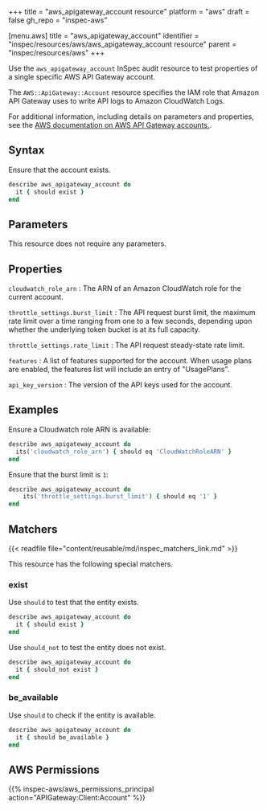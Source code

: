 +++
title = "aws_apigateway_account resource"
platform = "aws"
draft = false
gh_repo = "inspec-aws"

[menu.aws]
title = "aws_apigateway_account"
identifier = "inspec/resources/aws/aws_apigateway_account resource"
parent = "inspec/resources/aws"
+++

Use the `aws_apigateway_account` InSpec audit resource to test properties of a single specific AWS API Gateway account.

The `AWS::ApiGateway::Account` resource specifies the IAM role that Amazon API Gateway uses to write API logs to Amazon CloudWatch Logs.

For additional information, including details on parameters and properties, see the [AWS documentation on AWS API Gateway accounts.](https://docs.aws.amazon.com/AWSCloudFormation/latest/UserGuide/aws-resource-apigateway-account.html).

## Syntax

Ensure that the account exists.

```ruby
describe aws_apigateway_account do
  it { should exist }
end
```

## Parameters

This resource does not require any parameters.

## Properties

`cloudwatch_role_arn`
: The ARN of an Amazon CloudWatch role for the current account.

`throttle_settings.burst_limit`
: The API request burst limit, the maximum rate limit over a time ranging from one to a few seconds, depending upon whether the underlying token bucket is at its full capacity.

`throttle_settings.rate_limit`
: The API request steady-state rate limit.

`features`
: A list of features supported for the account. When usage plans are enabled, the features list will include an entry of "UsagePlans".

`api_key_version`
: The version of the API keys used for the account.

## Examples

Ensure a Cloudwatch role ARN is available:

```ruby
describe aws_apigateway_account do
  its('cloudwatch_role_arn') { should eq 'CloudWatchRoleARN' }
end
```

Ensure that the burst limit is `1`:

```ruby
describe aws_apigateway_account do
    its('throttle_settings.burst_limit') { should eq '1' }
end
```

## Matchers

{{< readfile file="content/reusable/md/inspec_matchers_link.md" >}}

This resource has the following special matchers.

### exist

Use `should` to test that the entity exists.

```ruby
describe aws_apigateway_account do
  it { should exist }
end
```

Use `should_not` to test the entity does not exist.

```ruby
describe aws_apigateway_account do
  it { should_not exist }
end
```

### be_available

Use `should` to check if the entity is available.

```ruby
describe aws_apigateway_account do
  it { should be_available }
end
```

## AWS Permissions

{{% inspec-aws/aws_permissions_principal action="APIGateway:Client:Account" %}}
